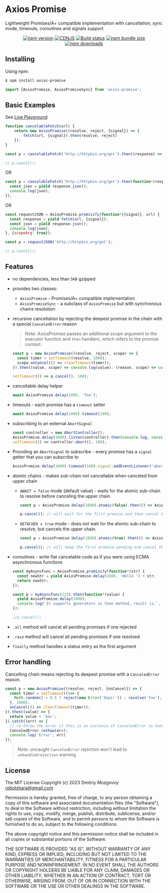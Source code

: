 # Axios Promise

Lightweight Promises/A+ compatible implementation with cancellation, sync mode, timeouts, coroutines and signals support

<div align="center">

[![npm version](https://img.shields.io/npm/v/axios-promise.svg?style=flat-square)](https://www.npmjs.org/package/axios-promise)
[![CDNJS](https://img.shields.io/cdnjs/v/axios-promise.svg?style=flat-square)](https://cdnjs.com/libraries/axios-promise)
[![Build status](https://img.shields.io/github/actions/workflow/status/digitalbrainjs/axios-promise/ci.yml?branch=master&label=CI&logo=github&style=flat-square)](https://github.com/digitalbrainjs/axios-promise/actions/workflows/ci.yml)
[![npm bundle size](https://img.shields.io/bundlephobia/minzip/axios-promise?style=flat-square)](https://bundlephobia.com/package/axios-promise@latest)
[![npm downloads](https://img.shields.io/npm/dm/axios-promise.svg?style=flat-square)](https://npm-stat.com/charts.html?package=axios-promise)

</div>

## Installing

Using npm:

```bash
$ npm install axios-promise
```

```js
import {AxiosPromise, AxiosPromiseSync} from 'axios-promise';
```

## Basic Examples

See [Live Playground](https://codesandbox.io/s/tender-pond-wy5ujx?file=/src/index.js)

```js
function cancelableFetch(url) {
    return new AxiosPromise((resolve, reject, {signal}) => {
        fetch(url, {signal}).then(resolve, reject)
    });
}

const p = cancelableFetch('http://httpbin.org/get').then((response) => response.json()).then(console.log);

// p.cancel();
```

OR

````js
const p = cancelableFetch('http://httpbin.org/get').then(function*(response) {
  const json = yield response.json();
  console.log(json);
});
````

OR

````js
const requestJSON = AxiosPromise.promisify(function*({signal}, url) {
  const response = yield fetch(url, {signal});
  const json = yield response.json();
  console.log(json);
}, {scopeArg: true});

const p = requestJSON('http://httpbin.org/get');

// p.cancel();
````

## Features

- no dependencies, less than `5KB` gzipped

- provides two classes: 
    - `AxiosPromise` - Promises/A+ compatible implementation
    - `AxiosPromiseSync` - a subclass of `AxiosPromise` but with synchronous chains resolution

- recursive cancellation by rejecting the deepest promise in the chain with a special `CanceledError` reason

    > Note: AxiosPromise passes an additional scope argument to the executor function and `then` handlers, which refers to the promise context.
    
    ```js
    const p = new AxiosPromise((resolve, reject, scope) => {
      const timer = setTimeout(resolve, 1000);
      scope.onCancel(() => clearTimeout(timer));
    }).then((value, scope) => console.log(value), (reason, scope) => console.warn(reason));
    
    setTimeout(() => p.cancel(), 100);
    ```
  
- cancellable delay helper
    ```js
    await AxiosPromise.delay(1000, 'foo');
    ```  

- timeouts - each promise has a `timeout` setter

    ```js
    await AxiosPromise.delay(1000).timeout(100);
    ```

- subscribing to an external `AbortSignal`

    ```js
    const controller = new AbortController();
    AxiosPromise.delay(1000).listen(controller).then(console.log, console.warn);
    setTimeout(() => controller.abort(), 100);
    ```

- Providing an `AbortSignal` to subscribe - every promise has a `signal` getter that you can subscribe to

    ```js
    AxiosPromise.delay(1000).timeout(100).signal.addEventListener('abort', () => console.log('canceled'));
    ```

- atomic chains - makes sub-chain not cancellable when canceled from upper chain
    - `AWAIT = false` mode (default value) - waits for the atomic sub-chain to resolve before canceling the upper chain

        ```js
        const p = AxiosPromise.delay(1000).atomic(false).then(() => AxiosPromise.delay(1000)).then(console.log, console.warn);
        
        p.cancel(); // will wait for the first promise and then cancel the rest
        ```

    - `DETACHED = true` mode - does not wait for the atomic sub-chain to resolve, but cancels the upper chain.

        ```js
        const p = AxiosPromise.delay(1000).atomic(true).then(() => AxiosPromise.delay(1000)).then(console.log, console.warn);
        
        p.cancel(); // will keep the first promise pending and cancel the rest of the chain
        ```
- coroutines - write flat cancelable code as if you were using ECMA asynchronous functions

    ```js
    const myAsyncFunc = AxiosPromise.promisify(function*(str) {
      const newStr = yield AxiosPromise.delay(1000, 'Hello ') + str;
      return newStr;
    });
  
    const p = myAsyncFunc(123).then(function*(value) {
      yield AxiosPromise.delay(1000);
      console.log(`It supports generators in then method, result is:`, value);
    });
  
    //p.cancel();
    ```
- `.all` method will cancel all pending promises if one rejected 
- `.race` method will cancel all pending promises if one resolved 
- `finally` method handles a status entry as the first argument

## Error handling

Cancelling chain means rejecting its deepest promise with a `CanceledError` reason.

```js
const p = new AxiosPromise((resolve, reject, {onCancel}) => {
  const timer = setTimeout(()=> {
    Math.random() > 0.5 ? reject(new Error('Oops!')) : resolve('foo');
  }, 1000);
  onCancel(() => clearTimeout(timer));
}).then((value) => {
  return value + 'bar';
}).catch((err) => {
  // re-throw the error if this is an instance of CanceledError to handle it with upper chains
  CanceledError.rethow(err);
  console.log('Error', err)
});
```

> Note: uncaught `CanceledError` rejection won't lead to `unhandledrejection` warning 

## License

The MIT License Copyright (c) 2023 Dmitriy Mozgovoy robotshara@gmail.com

Permission is hereby granted, free of charge, to any person obtaining a copy of this software and associated documentation files (the "Software"), to deal in the Software without restriction, including without limitation the rights to use, copy, modify, merge, publish, distribute, sublicense, and/or sell copies of the Software, and to permit persons to whom the Software is furnished to do so, subject to the following conditions:

The above copyright notice and this permission notice shall be included in all copies or substantial portions of the Software.

THE SOFTWARE IS PROVIDED "AS IS", WITHOUT WARRANTY OF ANY KIND, EXPRESS OR IMPLIED,
INCLUDING BUT NOT LIMITED TO THE WARRANTIES OF MERCHANTABILITY, FITNESS FOR A PARTICULAR
PURPOSE AND NONINFRINGEMENT. IN NO EVENT SHALL THE AUTHORS OR COPYRIGHT HOLDERS BE LIABLE FOR ANY CLAIM,
DAMAGES OR OTHER LIABILITY, WHETHER IN AN ACTION OF CONTRACT, TORT OR OTHERWISE, ARISING FROM,
OUT OF OR IN CONNECTION WITH THE SOFTWARE OR THE USE OR OTHER DEALINGS IN THE SOFTWARE.
